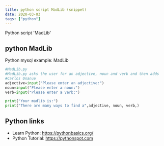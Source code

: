 ```yaml
---
title: python script MadLib (snippet)
date: 2020-03-03
tags: ["python"]
---
```

Python script 'MadLib'


## python MadLib

Python mysql example: MadLib

```python
#MadLib.py
#MadLib.py asks the user for an adjective, noun and verb and then adds those variables to a mad lib that it says.
#Carlos Unanue
adjective=input("Please enter an adjective:")
noun=input("Please enter a noun:")
verb=input("Please enter a verb:")

print("Your madlib is:")
print("There are many ways to find a",adjective, noun, verb,)

```

## Python links

- Learn Python: https://pythonbasics.org/
- Python Tutorial: https://pythonspot.com
